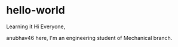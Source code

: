 # hello-world
Learning it
Hi Everyone,

anubhav46 here,
I'm an engineering student of 
Mechanical branch.

